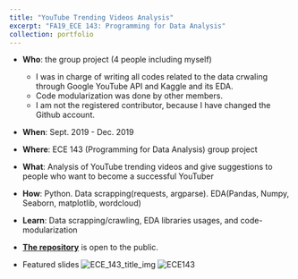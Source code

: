 ```yaml
---
title: "YouTube Trending Videos Analysis"
excerpt: "FA19_ECE 143: Programming for Data Analysis"
collection: portfolio
---
```


- **Who**: the group project (4 people including myself)
  - I was in charge of writing all codes related to the data crwaling through Google YouTube API and Kaggle and its EDA.
  - Code modularization was done by other members.
  - I am not the registered contributor, because I have changed the Github account.
- **When**: Sept. 2019 - Dec. 2019
- **Where**: ECE 143 (Programming for Data Analysis) group project
- **What**: Analysis of YouTube trending videos and give suggestions to people who want to become a successful YouTuber
- **How**: Python. Data scrapping(requests, argparse). EDA(Pandas, Numpy, Seaborn, matplotlib, wordcloud)
- **Learn**: Data scrapping/crawling, EDA libraries usages, and code-modularization
- **[The repository](https://github.com/haenara-shin/YouTube-Trending-Videos-Analysis-Team15-FA19.git)** is open to the public.

- Featured slides
![ECE_143_title_img](https://user-images.githubusercontent.com/58493928/116166181-4cee3080-a6b2-11eb-95cd-a1bbd0afe754.png)
![ECE143](https://user-images.githubusercontent.com/58493928/116168710-ec61f200-a6b7-11eb-90ce-3e1cc0831a52.png)


